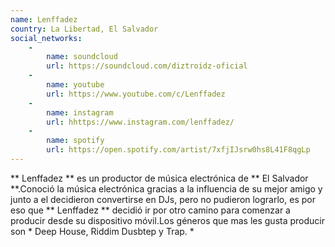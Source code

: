 ```yaml
---
name: Lenffadez
country: La Libertad, El Salvador
social_networks: 
    -
        name: soundcloud
        url: https://soundcloud.com/diztroidz-oficial
    -
        name: youtube
        url: https://www.youtube.com/c/Lenffadez
    -
        name: instagram
        url: hhttps://www.instagram.com/lenffadez/
    -
        name: spotify
        url: https://open.spotify.com/artist/7xfjIJsrw0hs8L41F8qgLp
---
```

** Lenffadez ** es un productor de música electrónica de ** El Salvador **.Conoció la música electrónica gracias a la influencia de su mejor amigo y junto a el decidieron convertirse en DJs, pero no pudieron lograrlo, es por eso que ** Lenffadez ** decidió ir por otro camino para comenzar a producir desde su dispositivo móvil.Los géneros que mas les gusta producir son * Deep House, Riddim Dusbtep y Trap. *